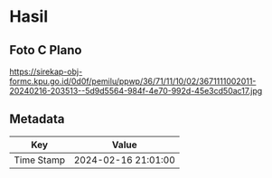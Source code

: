 # Hasil

## Foto C Plano

https://sirekap-obj-formc.kpu.go.id/0d0f/pemilu/ppwp/36/71/11/10/02/3671111002011-20240216-203513--5d9d5564-984f-4e70-992d-45e3cd50ac17.jpg


## Metadata

| Key        | Value               |
| ---------- | ------------------- |
| Time Stamp | 2024-02-16 21:01:00 |



